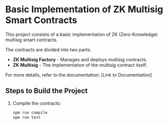 # Basic Implementation of ZK Multisig Smart Contracts

This project consists of a basic implementation of ZK (Zero-Knowledge) multisig smart contracts.

The contracts are divided into two parts:

- **ZK Multisig Factory** - Manages and deploys multisig contracts.
- **ZK Multisig** - The implementation of the multisig contract itself.

For more details, refer to the documentation: [Link to Documentation]

## Steps to Build the Project

1. Compile the contracts:
   ```bash
   npm run compile
   npm run test
   ```
